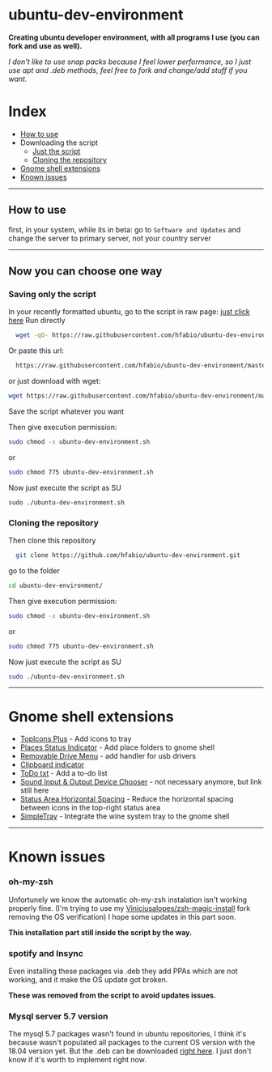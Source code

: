 # ubuntu-dev-environment
**Creating ubuntu developer environment, with all programs I use (you can fork and use as well).**

*I don't like to use snap packs because I feel lower performance, so I just use apt and .deb methods, feel free to fork and change/add stuff if you want.*

# Index
- [How to use](#how-to-use)
- Downloading the script
  - [Just the script](#saving-only-the-script)
  - [Cloning the repository](#cloning-the-repository)
- [Gnome shell extensions](#gnome-shell-extensions)
- [Known issues](#known-issues)

---

## How to use
first, in your system, while its in beta: go to `Software and Updates` and change the server to primary server, not your country server

---
## Now you can choose one way

### Saving only the script
In your recently formatted ubuntu, go to the script in raw page:
[just click here](https://raw.githubusercontent.com/hfabio/ubuntu-dev-environment/master/ubuntu-dev-environment.sh)
Run directly
```bash
  wget -qO- https://raw.githubusercontent.com/hfabio/ubuntu-dev-environment/master/ubuntu-dev-environment.sh | bash
```
Or paste this url:
```bash
  https://raw.githubusercontent.com/hfabio/ubuntu-dev-environment/master/ubuntu-dev-environment.sh
```
or just download with wget:
```bash
wget https://raw.githubusercontent.com/hfabio/ubuntu-dev-environment/master/ubuntu-dev-environment.sh -O ubuntu-dev-environment.sh
```

Save the script whatever you want

Then give execution permission:
```bash
sudo chmod -x ubuntu-dev-environment.sh
```
  or
```bash
sudo chmod 775 ubuntu-dev-environment.sh
```

Now just execute the script as SU
```
sudo ./ubuntu-dev-environment.sh
```


### Cloning the repository
Then clone this repository
```bash
  git clone https://github.com/hfabio/ubuntu-dev-environment.git
```
go to the folder

```bash
cd ubuntu-dev-environment/
```
Then give execution permission:
```bash
sudo chmod -x ubuntu-dev-environment.sh
```
  or
```bash
sudo chmod 775 ubuntu-dev-environment.sh
```

Now just execute the script as SU
```bash
sudo ./ubuntu-dev-environment.sh
```

---
# Gnome shell extensions

- [TopIcons Plus](https://extensions.gnome.org/extension/1031/topicons/) - Add icons to tray
- [Places Status Indicator](https://extensions.gnome.org/extension/8/places-status-indicator/) - Add place folders to gnome shell
- [Removable Drive Menu](https://extensions.gnome.org/extension/7/removable-drive-menu/) - add handler for usb drivers
- [Clipboard indicator](https://extensions.gnome.org/extension/779/clipboard-indicator/)
- [ToDo txt](https://extensions.gnome.org/extension/570/todotxt/) - Add a to-do list
- [Sound Input & Output Device Chooser](https://extensions.gnome.org/extension/906/sound-output-device-chooser/) - not necessary anymore, but link still here
- [Status Area Horizontal Spacing](https://extensions.gnome.org/extension/355/status-area-horizontal-spacing/) - Reduce the horizontal spacing between icons in the top-right status area
- [SimpleTray](https://extensions.gnome.org/extension/1483/simpletray/) - Integrate the wine system tray to the gnome shell
---
# Known issues

### oh-my-zsh
Unfortunely we know the automatic oh-my-zsh instalation isn't working properly fine. (I'm trying to use my [Viniciusalopes/zsh-magic-install](https://github.com/Viniciusalopes/zsh-magic-install) fork removing the OS verification)
I hope some updates in this part soon.

**This installation part still inside the script by the way.**

### spotify and Insync
Even installing these packages via .deb they add PPAs which are not working, and it make the OS update got broken.

**These was removed from the script to avoid updates issues.**

### Mysql server 5.7 version
The mysql 5.7 packages wasn't found in ubuntu repositories, I think it's because wasn't populated all packages to the current OS version with the 18.04 version yet.
But the .deb can be downloaded [right here](https://dev.mysql.com/downloads/mysql/5.7.html). I just don't know if it's worth to implement right now.
